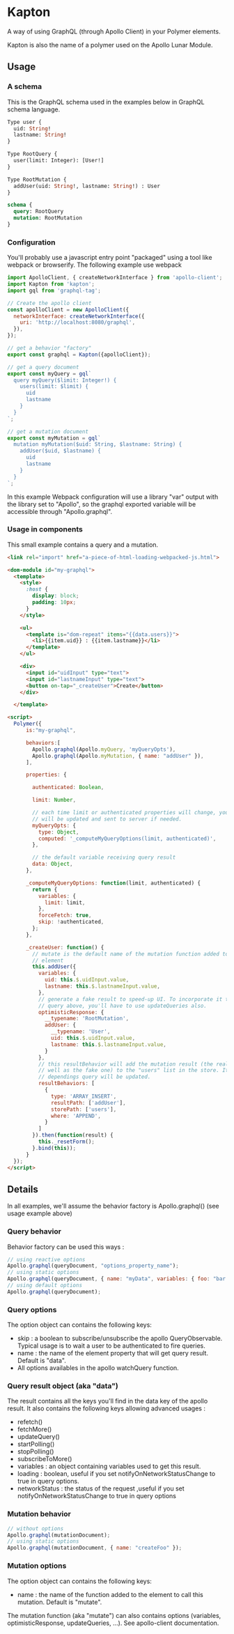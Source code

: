 # Kapton

A way of using GraphQL (through Apollo Client) in your Polymer elements.

Kapton is also the name of a polymer used on the Apollo Lunar Module.

## Usage

### A schema

This is the GraphQL schema used in the examples below in GraphQL schema
language.

```graphql
Type user {
  uid: String!
  lastname: String!
}

Type RootQuery {
  user(limit: Integer): [User!]
}

Type RootMutation {
  addUser(uid: String!, lastname: String!) : User
}

schema {
  query: RootQuery
  mutation: RootMutation
}
```

### Configuration

You'll probably use a javascript entry point "packaged" using a tool like
webpack or browserify. The following example use webpack

```js
import ApolloClient, { createNetworkInterface } from 'apollo-client';
import Kapton from 'kapton';
import gql from 'graphql-tag';

// Create the apollo client
const apolloClient = new ApolloClient({
  networkInterface: createNetworkInterface({
    uri: 'http://localhost:8080/graphql',
  }),
});

// get a behavior "factory"
export const graphql = Kapton({apolloClient});

// get a query document
export const myQuery = gql`
  query myQuery($limit: Integer!) {
    users(limit: $limit) {
      uid
      lastname
    }
  }
`;

// get a mutation document
export const myMutation = gql`
  mutation myMutation($uid: String, $lastname: String) {
    addUser($uid, $lastname) {
      uid
      lastname
    }
  }
`;
```

In this example Webpack configuration will use a library "var" output with the
library set to "Apollo", so the graphql exported variable will be accessible
through "Apollo.graphql".

### Usage in components

This small example contains a query and a mutation.

```html
<link rel="import" href="a-piece-of-html-loading-webpacked-js.html">

<dom-module id="my-graphql">
  <template>
    <style>
      :host {
        display: block;
        padding: 10px;
      }
    </style>

    <ul>
      <template is="dom-repeat" items="{{data.users}}">
        <li>{{item.uid}} : {{item.lastname}}</li>
      </template>
    </ul>

    <div>
      <input id="uidInput" type="text">
      <input id="lastnameInput" type="text">
      <button on-tap="_createUser">Create</button>
    </div>

  </template>

<script>
  Polymer({
      is:"my-graphql",

      behaviors:[
        Apollo.graphql(Apollo.myQuery, 'myQueryOpts'),
        Apollo.graphql(Apollo.myMutation, { name: "addUser" }),
      ],

      properties: {

        authenticated: Boolean,

        limit: Number,

        // each time limit or authenticated properties will change, your query
        // will be updated and sent to server if needed.
        myQueryOpts: {
          type: Object,
          computed: '_computeMyQueryOptions(limit, authenticated)',
        },

        // the default variable receiving query result
        data: Object,
      },

      _computeMyQueryOptions: function(limit, authenticated) {
        return {
          variables: {
            limit: limit,
          },
          forceFetch: true,
          skip: !authenticated,
        };
      },

      _createUser: function() {
        // mutate is the default name of the mutation function added to the
        // element
        this.addUser({
          variables: {
            uid: this.$.uidInput.value,
            lastname: this.$.lastnameInput.value,
          },
          // generate a fake result to speed-up UI. To incorporate it to the
          // query above, you'll have to use updateQueries also.
          optimisticResponse: {
            __typename: 'RootMutation',
            addUser: {
              __typename: 'User',
              uid: this.$.uidInput.value,
              lastname: this.$.lastnameInput.value,
            }
          },
          // this resultBehavior will add the mutation result (the real one as
          // well as the fake one) to the "users" list in the store. It means
          // dependings query will be updated.
          resultBehaviors: [
            {
              type: 'ARRAY_INSERT',
              resultPath: ['addUser'],
              storePath: ['users'],
              where: 'APPEND',
            }
          ]
        }).then(function(result) {
          this._resetForm();
        }.bind(this));
      }
  });
</script>
```

## Details

In all examples, we'll assume the behavior factory is Apollo.graphql() (see usage example above)

### Query behavior

Behavior factory can be used this ways :

```js
// using reactive options
Apollo.graphql(queryDocument, "options_property_name");
// using static options
Apollo.graphql(queryDocument, { name: "myData", variables: { foo: "bar " } });
// using default options
Apollo.graphql(queryDocument);
```

### Query options

The option object can contains the following keys:

* skip : a boolean to subscribe/unsubscribe the apollo QueryObservable. Typical usage is to wait a user to be authenticated to fire queries.
* name : the name of the element property that will get query result. Default is "data".
* All options availables in the apollo watchQuery function.

### Query result object (aka "data")

The result contains all the keys you'll find in the data key of the apollo
result. It also contains the following keys allowing advanced usages :

* refetch()
* fetchMore()
* updateQuery()
* startPolling()
* stopPolling()
* subscribeToMore()
* variables : an object containing variables used to get this result.
* loading : boolean, useful if you set notifyOnNetworkStatusChange to true in query options.
* networkStatus : the status of the request ,useful if you set notifyOnNetworkStatusChange to true in query options

### Mutation behavior

```js
// without options
Apollo.graphql(mutationDocument);
// using static options
Apollo.graphql(mutationDocument, { name: "createFoo" });
```

### Mutation options

The option object can contains the following keys:

* name : the name of the function added to the element to call this mutation. Default is "mutate".

The mutation function (aka "mutate") can also contains options (variables,
optimisticResponse, updateQueries, ...). See apollo-client documentation.

